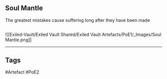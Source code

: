 ## Soul Mantle
The greatest mistakes cause suffering
long after they have been made
##
![[Exiled-Vault/Exiled Vault Shared/Exiled Vault Artefacts/PoE1/_Images/Soul Mantle.png]]

---
## Tags
#Artefact
#PoE2